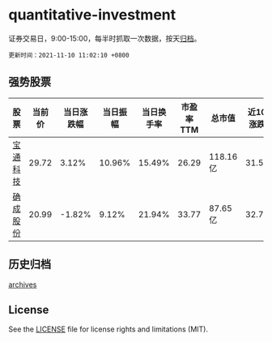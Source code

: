 # quantitative-investment

证券交易日，9:00-15:00，每半时抓取一次数据，按天[归档](archives)。

`更新时间：2021-11-10 11:02:10 +0800`

## 强势股票

|股票|当前价|当日涨跌幅|当日振幅|当日换手率|市盈率TTM|总市值|近10日涨跌幅|
|----|----|----|----|----|----|----|----|
|[宝通科技](https://xueqiu.com/S/SZ300031)|29.72|3.12%|10.96%|15.49%|26.29|118.16亿|31.5%|
|[确成股份](https://xueqiu.com/S/SH605183)|20.99|-1.82%|9.12%|21.94%|33.77|87.65亿|32.76%|

## 历史归档

[archives](archives)

## License

See the [LICENSE](LICENSE) file for license rights and limitations (MIT).